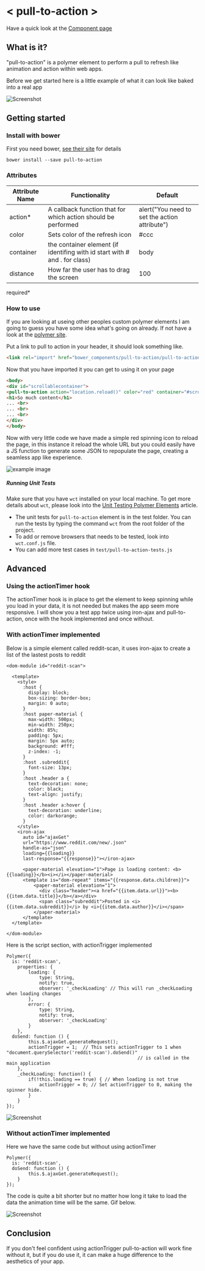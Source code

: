 # < pull-to-action >
Have a quick look at the [Component page](http://link2twenty.github.io/pull-to-action) 

## What is it?
"pull-to-action" is a polymer element to perform a pull to refresh like animation and action within web apps.

Before we get started here is a little example of what it can look like baked into a real app

![Screenshot](https://media.giphy.com/media/l2JJraDUGjqLQQQyQ/giphy.gif)

## Getting started

### Install with bower

First you need bower, [see their site](http://bower.io/) for details 

```
bower install --save pull-to-action
```

### Attributes

| Attribute Name | Functionality | Default |
|----------------|-------------|-------------|
| action* | A callback function that for which action should be performed | alert("You need to set the action attribute") |
| color | Sets color of the refresh icon | #ccc |
| container | the container element (if identifing with id start with # and . for class) | body |
| distance | How far the user has to drag the screen | 100 |
required*

### How to use

If you are looking at useing other peoples custom polymer elements I am going to guess you have some idea what's going on already. If not have a look at the [polymer site](http://polymer-project.org).

Put a link to pull to action in your header, it should look something like.
```html
<link rel="import" href="bower_components/pull-to-action/pull-to-action.html">
```

Now that you have imported it you can get to using it on your page
```html
<body>
<div id="scrollablecontainer">
<pull-to-action action="location.reload()" color="red" container="#scrollablecontainer"></pull-to-action>
<h1>So much content</h1>
... <br>
... <br>
... <br>
</div>
</body>
```

Now with very little code we have made a simple red spinning icon to reload the page, in this instance it reload the whole URL but you could easily have a JS function to generate some JSON to repopulate the page, creating a seamless app like experience.

![example image](https://media.giphy.com/media/3ornk5BJKhkSN6fTbO/giphy.gif)

##### Running Unit Tests

Make sure that you have `wct` installed on your local machine. To get more details about `wct`, please look into the [Unit Testing Polymer Elements](https://www.polymer-project.org/0.5/articles/unit-testing-elements.html) article.

- The unit tests for `pull-to-action` element is in the test folder. You can run the tests by typing the command `wct` from the root folder of the project. 
- To add or remove browsers that needs to be tested, look into `wct.conf.js` file. 
- You can add more test cases in `test/pull-to-action-tests.js`

## Advanced
### Using the actionTimer hook
The actionTimer hook is in place to get the element to keep spinning while you load in your data, it is not needed but makes the app seem more responsive. I will show you a test app twice using iron-ajax and pull-to-action, once with the hook implemented and once without.

### With actionTimer implemented
Below is a simple element called reddit-scan, it uses iron-ajax to create a list of the lastest posts to reddit 

```
<dom-module id="reddit-scan">

  <template>
    <style>
      :host {
        display: block;
        box-sizing: border-box;
        margin: 0 auto;
      }
      :host paper-material {
        max-width: 500px;
        min-width: 250px;
        width: 85%;
        padding: 5px;
        margin: 5px auto;
        background: #fff;
        z-index: -1;
      }
      :host .subreddit{
        font-size: 13px;  
      }
      :host .header a {
        text-decoration: none;
        color: black;
        text-align: justify;
      }
      :host .header a:hover {
        text-decoration: underline;
        color: darkorange;
      }
    </style>
    <iron-ajax
      auto id="ajaxGet"
      url="https://www.reddit.com/new/.json"
      handle-as="json"
	  loading={{loading}}
      last-response="{{response}}"></iron-ajax>

	  <paper-material elevation="1">Page is loading content: <b>{{loading}}</b><i></i></paper-material>
      <template is="dom-repeat" items="{{response.data.children}}">
          <paper-material elevation="1">
            <div class="header"><a href="{{item.data.url}}"><b>{{item.data.title}}</b></a></div>
            <span class="subreddit">Posted in <i>{{item.data.subreddit}}</i> by <i>{{item.data.author}}</i></span>
          </paper-material>
      </template>
  </template>

</dom-module>
```

Here is the script section, with actionTrigger implemented

```
Polymer({
  is: 'reddit-scan',
	properties: {
		loading: {
			type: String,
			notify: true,
			observer: '_checkLoading' // This will run _checkLoading when loading changes
		},
		error: {
			type: String,
			notify: true,
			observer: '_checkLoading'
		}
	},
  doSend: function () {
		this.$.ajaxGet.generateRequest();
		actionTrigger = 1; 	// This sets actionTrigger to 1 when "document.querySelector('reddit-scan').doSend()" 
												// is called in the main application
	},
	_checkLoading: function() {
		if(!this.loading == true) { // When loading is not true
			actionTrigger = 0; // Set actionTrigger to 0, making the spinner hide.
		}
	}
});
```

![Screenshot](https://media.giphy.com/media/l2JJraDUGjqLQQQyQ/giphy.gif)

### Without actionTimer implemented
Here we have the same code but without using actionTimer

```
Polymer({
  is: 'reddit-scan',
  doSend: function () {
		this.$.ajaxGet.generateRequest();
	}
});
```
The code is quite a bit shorter but no matter how long it take to load the data the animation time will be the same. Gif below.

![Screenshot](https://media.giphy.com/media/l0IpXjo4kJLKcxqdW/giphy.gif)

## Conclusion
If you don't feel confident using actionTrigger pull-to-action will work fine without it, but if you do use it, it can make a huge difference to the aesthetics of your app.
